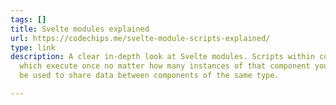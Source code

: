 ```yaml
---
tags: []
title: Svelte modules explained
url: https://codechips.me/svelte-module-scripts-explained/
type: link
description: A clear in-depth look at Svelte modules. Scripts within component files
  which execute once no matter how many instances of that component you have and can
  be used to share data between components of the same type.

---
```

